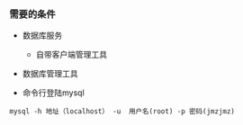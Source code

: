 ### 需要的条件
- 数据库服务
    + 自带客户端管理工具
- 数据库管理工具


- 命令行登陆mysql
```
mysql -h 地址（localhost） -u  用户名(root) -p 密码(jmzjmz)
```
